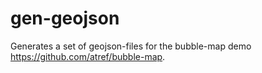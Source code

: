# gen-geojson

 Generates a set of geojson-files for the bubble-map demo https://github.com/atref/bubble-map.
